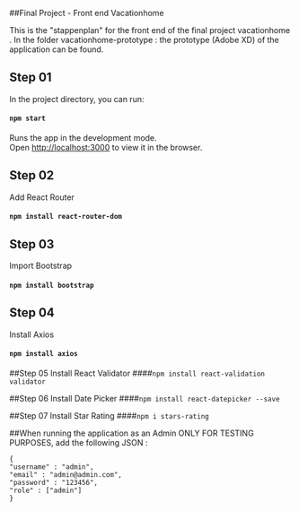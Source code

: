 ##Final Project - Front end Vacationhome

This is the "stappenplan" for the front end of the final project vacationhome . 
In the folder vacationhome-prototype : the prototype (Adobe XD) of the application can be found. 

## Step 01

In the project directory, you can run:

#### `npm start`
Runs the app in the development mode.\
Open [http://localhost:3000](http://localhost:3000) to view it in the browser.

## Step 02
Add React Router
#### `npm install react-router-dom`

## Step 03
Import Bootstrap 
#### `npm install bootstrap`

## Step 04
Install Axios
#### `npm install axios`

##Step 05 
Install React Validator
####`npm install react-validation validator`

##Step 06
Install Date Picker
####`npm install react-datepicker --save`

##Step 07
Install Star Rating
####`npm i stars-rating`


##When running the application as an Admin 
ONLY FOR TESTING PURPOSES, add the following JSON :

```
{
"username" : "admin",
"email" : "admin@admin.com",
"password" : "123456",
"role" : ["admin"]
}
```
 
